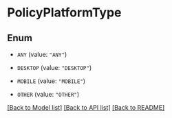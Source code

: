 # PolicyPlatformType

## Enum


* `ANY` (value: `"ANY"`)

* `DESKTOP` (value: `"DESKTOP"`)

* `MOBILE` (value: `"MOBILE"`)

* `OTHER` (value: `"OTHER"`)


[[Back to Model list]](../README.md#documentation-for-models) [[Back to API list]](../README.md#documentation-for-api-endpoints) [[Back to README]](../README.md)


